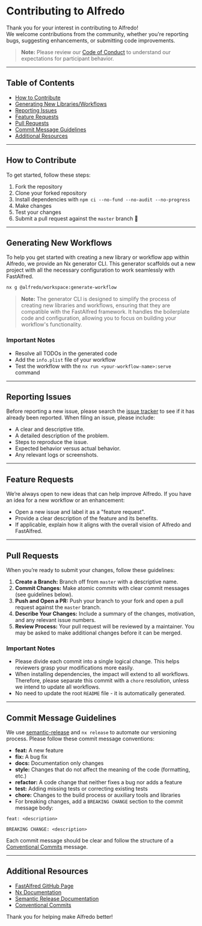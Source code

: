 # Contributing to Alfredo

Thank you for your interest in contributing to Alfredo!  
We welcome contributions from the community, whether you're reporting bugs, suggesting enhancements, or submitting code improvements.

> **Note:** Please review our [Code of Conduct](CODE_OF_CONDUCT.md) to understand our expectations for participant behavior.

---

## Table of Contents

- [How to Contribute](#how-to-contribute)
- [Generating New Libraries/Workflows](#generating-new-librariesworkflows)
- [Reporting Issues](#reporting-issues)
- [Feature Requests](#feature-requests)
- [Pull Requests](#pull-requests)
- [Commit Message Guidelines](#commit-message-guidelines)
- [Additional Resources](#additional-resources)

---

## How to Contribute

To get started, follow these steps:

1. Fork the repository
1. Clone your forked repository
1. Install dependencies with `npm ci --no-fund --no-audit --no-progress`
1. Make changes
1. Test your changes
1. Submit a pull request against the `master` branch 🎉

---

## Generating New Workflows

To help you get started with creating a new library or workflow app within Alfredo, we provide an Nx generator CLI. This generator scaffolds out a new project with all the necessary configuration to work seamlessly with FastAlfred.

```bash
nx g @alfredo/workspace:generate-workflow
```

> **Note:** The generator CLI is designed to simplify the process of creating new libraries and workflows, ensuring that they are compatible with the FastAlfred framework. It handles the boilerplate code and configuration, allowing you to focus on building your workflow's functionality.

### Important Notes

- Resolve all TODOs in the generated code
- Add the `info.plist` file of your workflow
- Test the workflow with the `nx run <your-workflow-name>:serve` command

---

## Reporting Issues

Before reporting a new issue, please search the [issue tracker](https://github.com/avivbens/alfredo/issues) to see if it has already been reported. When filing an issue, please include:

- A clear and descriptive title.
- A detailed description of the problem.
- Steps to reproduce the issue.
- Expected behavior versus actual behavior.
- Any relevant logs or screenshots.

---

## Feature Requests

We’re always open to new ideas that can help improve Alfredo. If you have an idea for a new workflow or an enhancement:

- Open a new issue and label it as a "feature request".
- Provide a clear description of the feature and its benefits.
- If applicable, explain how it aligns with the overall vision of Alfredo and FastAlfred.

---

## Pull Requests

When you’re ready to submit your changes, follow these guidelines:

1. **Create a Branch:** Branch off from `master` with a descriptive name.
1. **Commit Changes:** Make atomic commits with clear commit messages (see guidelines below).
1. **Push and Open a PR:** Push your branch to your fork and open a pull request against the `master` branch.
1. **Describe Your Changes:** Include a summary of the changes, motivation, and any relevant issue numbers.
1. **Review Process:** Your pull request will be reviewed by a maintainer. You may be asked to make additional changes before it can be merged.

### Important Notes

- Please divide each commit into a single logical change. This helps reviewers grasp your modifications more easily.
- When installing dependencies, the impact will extend to all workflows. Therefore, please separate this commit with a `chore` resolution, unless we intend to update all workflows.
- No need to update the root `README` file - it is automatically generated.

---

## Commit Message Guidelines

We use [semantic-release](https://github.com/semantic-release/semantic-release) and `nx release` to automate our versioning process. Please follow these commit message conventions:

- **feat:** A new feature
- **fix:** A bug fix
- **docs:** Documentation only changes
- **style:** Changes that do not affect the meaning of the code (formatting, etc.)
- **refactor:** A code change that neither fixes a bug nor adds a feature
- **test:** Adding missing tests or correcting existing tests
- **chore:** Changes to the build process or auxiliary tools and libraries
- For breaking changes, add a `BREAKING CHANGE` section to the commit message body:

```git
feat: <description>

BREAKING CHANGE: <description>
```

Each commit message should be clear and follow the structure of a [Conventional Commits](https://www.conventionalcommits.org/) message.

---

## Additional Resources

- [FastAlfred GitHub Page](https://github.com/Avivbens/fast-alfred#readme)
- [Nx Documentation](https://nx.dev)
- [Semantic Release Documentation](https://github.com/semantic-release/semantic-release)
- [Conventional Commits](https://www.conventionalcommits.org/)

Thank you for helping make Alfredo better!
